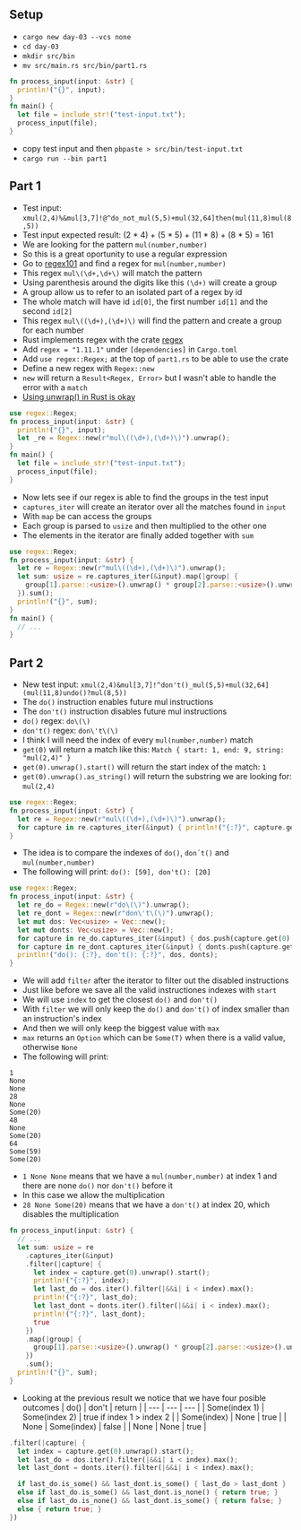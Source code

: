 ## Setup
- `cargo new day-03 --vcs none`
- `cd day-03`
- `mkdir src/bin`
- `mv src/main.rs src/bin/part1.rs`
```rust
fn process_input(input: &str) {
  println!("{}", input);
}
fn main() {
  let file = include_str!("test-input.txt");
  process_input(file);
}
```
- copy test input and then `pbpaste > src/bin/test-input.txt`
- `cargo run --bin part1`

## Part 1
- Test input: `xmul(2,4)%&mul[3,7]!@^do_not_mul(5,5)+mul(32,64]then(mul(11,8)mul(8,5))`
- Test input expected result: (2 * 4) + (5 * 5) + (11 * 8) + (8 * 5) = 161
- We are looking for the pattern `mul(number,number)`
- So this is a great oportunity to use a regular expression
- Go to [regex101](https://regex101.com) and find a regex for `mul(number,number)`
- This regex `mul\(\d+,\d+\)` will match the pattern
- Using parenthesis around the digits like this `(\d+)` will create a group
- A group allow us to refer to an isolated part of a regex by id
- The whole match will have id `id[0]`, the first number `id[1]` and the second `id[2]`
- This regex `mul\((\d+),(\d+)\)` will find the pattern and create a group for each number
- Rust implements regex with the crate [regex](https://crates.io/crates/regex)
- Add `regex = "1.11.1"` under `[dependencies]` in `Cargo.toml`
- Add `use regex::Regex;` at the top of `part1.rs` to be able to use the crate
- Define a new regex with `Regex::new`
- `new` will return a `Result<Regex, Error>` but I wasn't able to handle the error with a `match`
- [Using unwrap() in Rust is okay](https://blog.burntsushi.net/unwrap/)
```rust
use regex::Regex;
fn process_input(input: &str) {
  println!("{}", input);
  let _re = Regex::new(r"mul\((\d+),(\d+)\)").unwrap();
}
fn main() {
  let file = include_str!("test-input.txt");
  process_input(file);
}
```
- Now lets see if our regex is able to find the groups in the test input
- `captures_iter` will create an iterator over all the matches found in `input`
- With `map` be can access the groups
- Each group is parsed to `usize` and then multiplied to the other one
- The elements in the iterator are finally added together with `sum`
```rust
use regex::Regex;
fn process_input(input: &str) {
  let re = Regex::new(r"mul\((\d+),(\d+)\)").unwrap();
  let sum: usize = re.captures_iter(&input).map(|group| {
    group[1].parse::<usize>().unwrap() * group[2].parse::<usize>().unwrap()
  }).sum();
  println!("{}", sum);
}
fn main() {
  // ...
}
```

## Part 2
- New test input: `xmul(2,4)&mul[3,7]!^don't()_mul(5,5)+mul(32,64](mul(11,8)undo()?mul(8,5))`
- The `do()` instruction enables future mul instructions
- The `don't()` instruction disables future mul instructions
- `do()` regex: `do\(\)`
- `don't()` regex: `don\'t\(\)`
- I think I will need the index of every `mul(number,number)` match
- `get(0)` will return a match like this: `Match { start: 1, end: 9, string: "mul(2,4)" }`
- `get(0).unwrap().start()` will return the start index of the match: `1`
- `get(0).unwrap().as_string()` will return the substring we are looking for: `mul(2,4)`
```rust
use regex::Regex;
fn process_input(input: &str) {
  let re = Regex::new(r"mul\((\d+),(\d+)\)").unwrap();
  for capture in re.captures_iter(&input) { println!("{:?}", capture.get(0).unwrap()); }
}
```
- The idea is to compare the indexes of `do()`, `don´t()` and `mul(number,number)`
- The following will print: `do(): [59], don't(): [20]`
```rust
use regex::Regex;
fn process_input(input: &str) {
  let re_do = Regex::new(r"do\(\)").unwrap();
  let re_dont = Regex::new(r"don\'t\(\)").unwrap();
  let mut dos: Vec<usize> = Vec::new();
  let mut donts: Vec<usize> = Vec::new();
  for capture in re_do.captures_iter(&input) { dos.push(capture.get(0).unwrap().start()); }
  for capture in re_dont.captures_iter(&input) { donts.push(capture.get(0).unwrap().start()); }
  println!("do(): {:?}, don't(): {:?}", dos, donts);
}
```
- We will add `filter` after the iterator to filter out the disabled instructions
- Just like before we save all the valid instructiones indexes with `start`
- We will use `index` to get the closest `do()` and `don't()`
- With `filter` we will only keep the `do()` and `don't()` of index smaller than an instruction's index
- And then we will only keep the biggest value with `max`
- `max` returns an `Option` which can be `Some(T)` when there is a valid value, otherwise `None`
- The following will print:
```
1
None
None
28
None
Some(20)
48
None
Some(20)
64
Some(59)
Some(20)
```
- `1 None None` means that we have a `mul(number,number)` at index 1 and there are none `do()` nor `don't()` before it
- In this case we allow the multiplication
- `28 None Some(20)` means that we have a `don't()` at index 20, which disables the multiplication
```rust
fn process_input(input: &str) {
  // ...
  let sum: usize = re
    .captures_iter(&input)
    .filter(|capture| {
      let index = capture.get(0).unwrap().start();
      println!("{:?}", index);
      let last_do = dos.iter().filter(|&&i| i < index).max();
      println!("{:?}", last_do);
      let last_dont = donts.iter().filter(|&&i| i < index).max();
      println!("{:?}", last_dont);
      true
    })
    .map(|group| {
      group[1].parse::<usize>().unwrap() * group[2].parse::<usize>().unwrap()
    })
    .sum();
  println!("{}", sum);
}
```
- Looking at the previous result we notice that we have four posible outcomes
| do() | don't | return |
| --- | --- | --- |
| Some(index 1) | Some(index 2) | true if index 1 > index 2 |
| Some(index) | None | true |
| None | Some(index) | false |
| None | None | true |
```rust
.filter(|capture| {
  let index = capture.get(0).unwrap().start();
  let last_do = dos.iter().filter(|&&i| i < index).max();
  let last_dont = donts.iter().filter(|&&i| i < index).max();

  if last_do.is_some() && last_dont.is_some() { last_do > last_dont }
  else if last_do.is_some() && last_dont.is_none() { return true; }
  else if last_do.is_none() && last_dont.is_some() { return false; }
  else { return true; }
})
```

